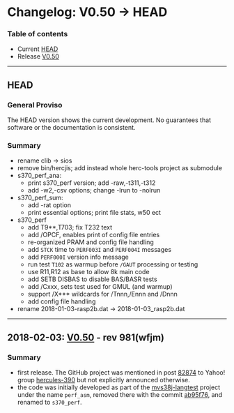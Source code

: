 # Changelog: V0.50 -> HEAD

### Table of contents
- Current [HEAD](#user-content-head)
- Release [V0.50](#user-content-V0.50)

<!-- --------------------------------------------------------------------- -->
---
## HEAD <a name="head"></a>
### General Proviso
The HEAD version shows the current development. No guarantees that software or
the documentation is consistent.

### Summary

- rename clib -> sios
- remove bin/hercjis; add instead whole herc-tools project as submodule
- s370_perf_ana:
  - print s370_perf version; add -raw,-t311,-t312
  - add -w2,-csv options; change -lrun to -nolrun
- s370_perf_sum:
  - add -rat option
  - print essential options; print file stats, w50 ect
- s370_perf
  - add T9**,T703; fix T232 text
  - add /OPCF, enables print of config file entries
  - re-organized PRAM and config file handling
  - add `STCK` time to `PERF003I` and `PERF004I` messages
  - add `PERF000I` version info message
  - run test `T102` as warmup before `/GAUT` processing or testing
  - use R11,R12 as base to allow 8k  main code
  - add SETB DISBAS to disable BAS/BASR tests
  - add /Cxxx, sets test used for GMUL (and warmup)
  - support /X*** wildcards for /Tnnn,/Ennn and /Dnnn
  - add config file handling
- rename 2018-01-03-rasp2b.dat -> 2018-01-03_rasp2b.dat

<!-- --------------------------------------------------------------------- -->
---
## 2018-02-03: [V0.50](https://github.com/wfjm/s370-perf/releases/tag/V0.50) - rev 981(wfjm) <a name="V0.50"></a>

### Summary
- first release. The GitHub project was mentioned in post [82874](https://groups.yahoo.com/neo/groups/hercules-390/conversations/topics/82874) to Yahoo! group [hercules-390](https://groups.yahoo.com/neo/groups/hercules-390/info) but not explicitly announced otherwise.
- the code was initially developed as part of the [mvs38j-langtest](https://github.com/wfjm/mvs38j-langtest) project under the name `perf_asm`, removed there with the commit [ab95f76](https://github.com/wfjm/mvs38j-langtest/commit/ab95f765f6a6b3979d79ab8f07d69b128911357a), and renamed to `s370_perf`.
